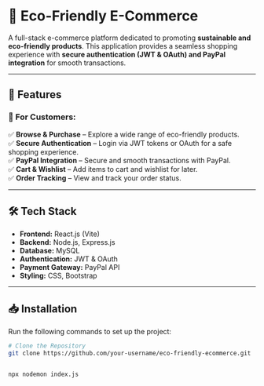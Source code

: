 # 🌱 Eco-Friendly E-Commerce  

A full-stack e-commerce platform dedicated to promoting **sustainable and eco-friendly products**. This application provides a seamless shopping experience with **secure authentication (JWT & OAuth) and PayPal integration** for smooth transactions.  

---

## 🚀 Features  

### 🛒 For Customers:  
✅ **Browse & Purchase** – Explore a wide range of eco-friendly products.  
✅ **Secure Authentication** – Login via JWT tokens or OAuth for a safe shopping experience.  
✅ **PayPal Integration** – Secure and smooth transactions with PayPal.  
✅ **Cart & Wishlist** – Add items to cart and wishlist for later.  
✅ **Order Tracking** – View and track your order status.  

---

## 🛠️ Tech Stack  

- **Frontend:** React.js (Vite)  
- **Backend:** Node.js, Express.js  
- **Database:** MySQL  
- **Authentication:** JWT & OAuth  
- **Payment Gateway:** PayPal API  
- **Styling:** CSS, Bootstrap  

---

## 📥 Installation  

Run the following commands to set up the project:  

```sh
# Clone the Repository  
git clone https://github.com/your-username/eco-friendly-ecommerce.git  


npx nodemon index.js  
